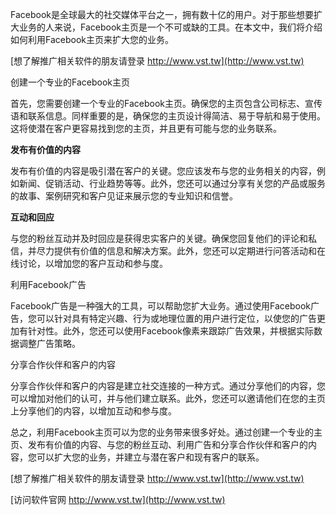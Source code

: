 Facebook是全球最大的社交媒体平台之一，拥有数十亿的用户。对于那些想要扩大业务的人来说，Facebook主页是一个不可或缺的工具。在本文中，我们将介绍如何利用Facebook主页来扩大您的业务。

[想了解推广相关软件的朋友请登录 http://www.vst.tw](http://www.vst.tw)

创建一个专业的Facebook主页

首先，您需要创建一个专业的Facebook主页。确保您的主页包含公司标志、宣传语和联系信息。同样重要的是，确保您的主页设计得简洁、易于导航和易于使用。这将使潜在客户更容易找到您的主页，并且更有可能与您的业务联系。

**发布有价值的内容**

发布有价值的内容是吸引潜在客户的关键。您应该发布与您的业务相关的内容，例如新闻、促销活动、行业趋势等等。此外，您还可以通过分享有关您的产品或服务的故事、案例研究和客户见证来展示您的专业知识和信誉。

**互动和回应**

与您的粉丝互动并及时回应是获得忠实客户的关键。确保您回复他们的评论和私信，并尽力提供有价值的信息和解决方案。此外，您还可以定期进行问答活动和在线讨论，以增加您的客户互动和参与度。

利用Facebook广告

Facebook广告是一种强大的工具，可以帮助您扩大业务。通过使用Facebook广告，您可以针对具有特定兴趣、行为或地理位置的用户进行定位，以使您的广告更加有针对性。此外，您还可以使用Facebook像素来跟踪广告效果，并根据实际数据调整广告策略。

分享合作伙伴和客户的内容

分享合作伙伴和客户的内容是建立社交连接的一种方式。通过分享他们的内容，您可以增加对他们的认可，并与他们建立联系。此外，您还可以邀请他们在您的主页上分享他们的内容，以增加互动和参与度。

总之，利用Facebook主页可以为您的业务带来很多好处。通过创建一个专业的主页、发布有价值的内容、与您的粉丝互动、利用广告和分享合作伙伴和客户的内容，您可以扩大您的业务，并建立与潜在客户和现有客户的联系。

[想了解推广相关软件的朋友请登录 http://www.vst.tw](http://www.vst.tw)


[访问软件官网 http://www.vst.tw](http://www.vst.tw)
